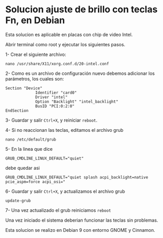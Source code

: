 # Solucion ajuste de brillo con teclas Fn, en Debian

Esta solucion es aplicable en placas con chip de video Intel.

Abrir terminal como root y ejecutar los siguientes pasos.

1- Crear el siguiente archivo:  

``nano /usr/share/X11/xorg.conf.d/20-intel.conf``

2- Como es un archivo de configuración nuevo debemos adicionar los parámetros, los cuales son:
```
Section "Device"
             Identifier "card0"
             Driver "intel"
             Option "Backlight" "intel_backlight"
             BusID "PCI:0:2:0"
EndSection
```
3- Guardar y salir `Ctrl+X`, y reiniciar `reboot`.

4- Si no reaccionan las teclas, editamos el archivo grub
```
nano /etc/default/grub
```

5- En la linea que dice
```
GRUB_CMDLINE_LINUX_DEFAULT="quiet"
```
debe quedar asi
```
GRUB_CMDLINE_LINUX_DEFAULT="quiet splash acpi_backlight=native pcie_aspm=force acpi_osi="
```

6- Guardar y salir `Ctrl+X`, y actualizamos el archivo grub
```
update-grub
```

7- Una vez actualizado el grub reiniciamos `reboot`

Una vez iniciado el sistema deberian funcionar las teclas sin problemas.

Esta solucion se realizo en Debian 9 con entorno GNOME y Cinnamon.

